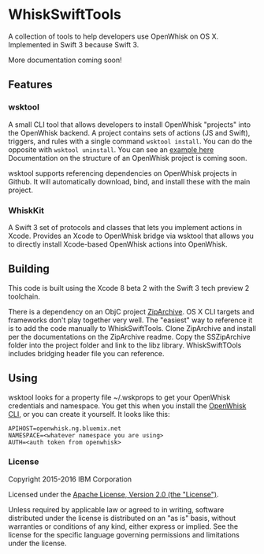 # WhiskSwiftTools
A collection of tools to help developers use OpenWhisk on OS X.  Implemented in Swift 3 because Swift 3.

More documentation coming soon!

## Features

### wsktool  
A small CLI tool that allows developers to install OpenWhisk "projects" into the OpenWhisk backend.  A project contains sets of actions (JS and Swift), triggers, and rules with a single command `wsktool install`.  You can do the opposite with `wsktool uninstall`.  You can see an [example here](https://github.com/openwhisk/openwhisk-package-jira/tree/master/src) Documentation on the structure of an OpenWhisk project is coming soon.  

wsktool supports referencing dependencies on OpenWhisk projects in Github.  It will automatically download, bind, and install these with the main project.

### WhiskKit
A Swift 3 set of protocols and classes that lets you implement actions in Xcode.  Provides an Xcode to OpenWhisk bridge via wsktool that allows you to directly install Xcode-based OpenWhisk actions into OpenWhisk.

## Building
This code is built using the Xcode 8 beta 2 with the Swift 3 tech preview 2 toolchain.  

There is a dependency on an ObjC project [ZipArchive](https://github.com/ZipArchive/ZipArchive).  OS X CLI targets and frameworks don't play together very well. The "easiest" way to reference it is to add the code manually to WhiskSwiftTools.  Clone ZipArchive and install per the documentations on the ZipArchive readme. Copy the SSZipArchive folder into the project folder and link to the libz library. WhiskSwiftTOols includes bridging header file you can reference.

## Using
wsktool looks for a property file ~/.wskprops to get your OpenWhisk credentials and namespace.  You get this when you install the [OpenWhisk CLI](https://new-console.ng.bluemix.net/openwhisk/cli), or you can create it yourself.  It looks like this:

```
APIHOST=openwhisk.ng.bluemix.net
NAMESPACE=<whatever namespace you are using>
AUTH=<auth token from openwhisk>
```

### License

Copyright 2015-2016 IBM Corporation

Licensed under the [Apache License, Version 2.0 (the "License")](http://www.apache.org/licenses/LICENSE-2.0.html).

Unless required by applicable law or agreed to in writing, software distributed under the license is distributed on an "as is" basis, without warranties or conditions of any kind, either express or implied. See the license for the specific language governing permissions and limitations under the license.
